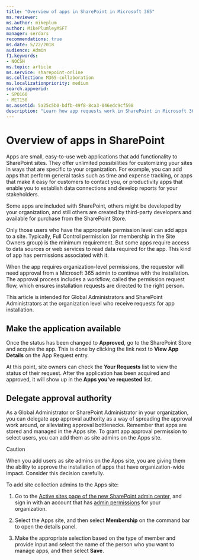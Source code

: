 ```yaml
---
title: "Overview of apps in SharePoint in Microsoft 365"
ms.reviewer: 
ms.author: mikeplum
author: MikePlumleyMSFT
manager: serdars
recommendations: true
ms.date: 5/22/2018
audience: Admin
f1.keywords:
- NOCSH
ms.topic: article
ms.service: sharepoint-online
ms.collection: M365-collaboration
ms.localizationpriority: medium
search.appverid:
- SPO160
- MET150
ms.assetid: 5a25c5b0-bdfb-49f8-8ca3-046edc9cf598
description: "Learn how app requests work in SharePoint in Microsoft 365."
---
```


# Overview of apps in SharePoint

Apps are small, easy-to-use web applications that add functionality to SharePoint sites. They offer unlimited possibilities for customizing your sites in ways that are specific to your organization. For example, you can add apps that perform general tasks such as time and expense tracking, or apps that make it easy for customers to contact you, or productivity apps that enable you to establish data connections and develop reports for your stakeholders. 
  
Some apps are included with SharePoint, others might be developed by your organization, and still others are created by third-party developers and available for purchase from the SharePoint Store. 
  
Only those users who have the appropriate permission level can add apps to a site. Typically, Full Control permission (or membership in the Site Owners group) is the minimum requirement. But some apps require access to data sources or web services to read data required for the app. This kind of app has permissions associated with it. 
 
When the app requires organization-level permissions, the requestor will need approval from a Microsoft 365 admin to continue with the installation. The approval process includes a workflow, called the permission request flow, which ensures installation requests are directed to the right person. 
  
This article is intended for Global Administrators and SharePoint Administrators at the organization level who receive requests for app installation.

## Make the application available

Once the status has been changed to **Approved**, go to the SharePoint Store and acquire the app. This is done by clicking the link next to **View App Details** on the App Request entry.

At this point, site owners can check the **Your Requests** list to view the status of their request. After the application has been acquired and approved, it will show up in the **Apps you've requested** list.

## Delegate approval authority

As a Global Administrator or SharePoint Administrator in your organization, you can delegate app approval authority as a way of spreading the approval work around, or alleviating approval bottlenecks. Remember that apps are stored and managed in the Apps site. To grant app approval permission to select users, you can add them as site admins on the Apps site. 
  
> [!CAUTION]
> When you add users as site admins on the Apps site, you are giving them the ability to approve the installation of apps that have organization-wide impact. Consider this decision carefully. 
  
To add site collection admins to the Apps site:

1. Go to the [Active sites page of the new SharePoint admin center](https://admin.microsoft.com/sharepoint?page=siteManagement&modern=true), and sign in with an account that has [admin permissions](/sharepoint/sharepoint-admin-role) for your organization.

1. Select the Apps site, and then select **Membership** on the command bar to open the details panel. 

1. Make the appropriate selection based on the type of member and provide input and select the name of the person who you want to manage apps, and then select **Save**.
